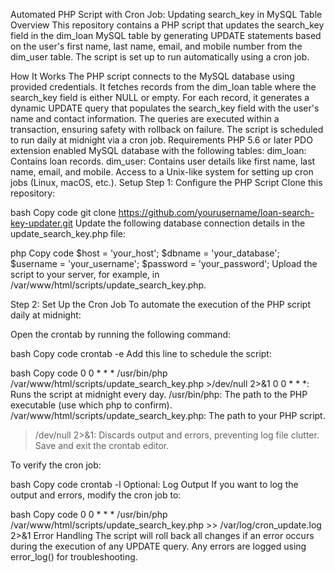 Automated PHP Script with Cron Job: Updating search_key in MySQL Table
Overview
This repository contains a PHP script that updates the search_key field in the dim_loan MySQL table by generating UPDATE statements based on the user's first name, last name, email, and mobile number from the dim_user table. The script is set up to run automatically using a cron job.

How It Works
The PHP script connects to the MySQL database using provided credentials.
It fetches records from the dim_loan table where the search_key field is either NULL or empty.
For each record, it generates a dynamic UPDATE query that populates the search_key field with the user's name and contact information.
The queries are executed within a transaction, ensuring safety with rollback on failure.
The script is scheduled to run daily at midnight via a cron job.
Requirements
PHP 5.6 or later
PDO extension enabled
MySQL database with the following tables:
dim_loan: Contains loan records.
dim_user: Contains user details like first name, last name, email, and mobile.
Access to a Unix-like system for setting up cron jobs (Linux, macOS, etc.).
Setup
Step 1: Configure the PHP Script
Clone this repository:

bash
Copy code
git clone https://github.com/yourusername/loan-search-key-updater.git
Update the following database connection details in the update_search_key.php file:

php
Copy code
$host = 'your_host';
$dbname = 'your_database';
$username = 'your_username';
$password = 'your_password';
Upload the script to your server, for example, in /var/www/html/scripts/update_search_key.php.

Step 2: Set Up the Cron Job
To automate the execution of the PHP script daily at midnight:

Open the crontab by running the following command:

bash
Copy code
crontab -e
Add this line to schedule the script:

bash
Copy code
0 0 * * * /usr/bin/php /var/www/html/scripts/update_search_key.php >/dev/null 2>&1
0 0 * * *: Runs the script at midnight every day.
/usr/bin/php: The path to the PHP executable (use which php to confirm).
/var/www/html/scripts/update_search_key.php: The path to your PHP script.
>/dev/null 2>&1: Discards output and errors, preventing log file clutter.
Save and exit the crontab editor.

To verify the cron job:

bash
Copy code
crontab -l
Optional: Log Output
If you want to log the output and errors, modify the cron job to:

bash
Copy code
0 0 * * * /usr/bin/php /var/www/html/scripts/update_search_key.php >> /var/log/cron_update.log 2>&1
Error Handling
The script will roll back all changes if an error occurs during the execution of any UPDATE query.
Any errors are logged using error_log() for troubleshooting.
